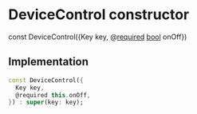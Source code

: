


# DeviceControl constructor






const
DeviceControl({Key key, @[required](https://pub.dev/documentation/meta/1.3.0/meta/required-constant.html) [bool](https://api.flutter.dev/flutter/dart-core/bool-class.html) onOff})





## Implementation

```dart
const DeviceControl({
  Key key,
  @required this.onOff,
}) : super(key: key);
```







